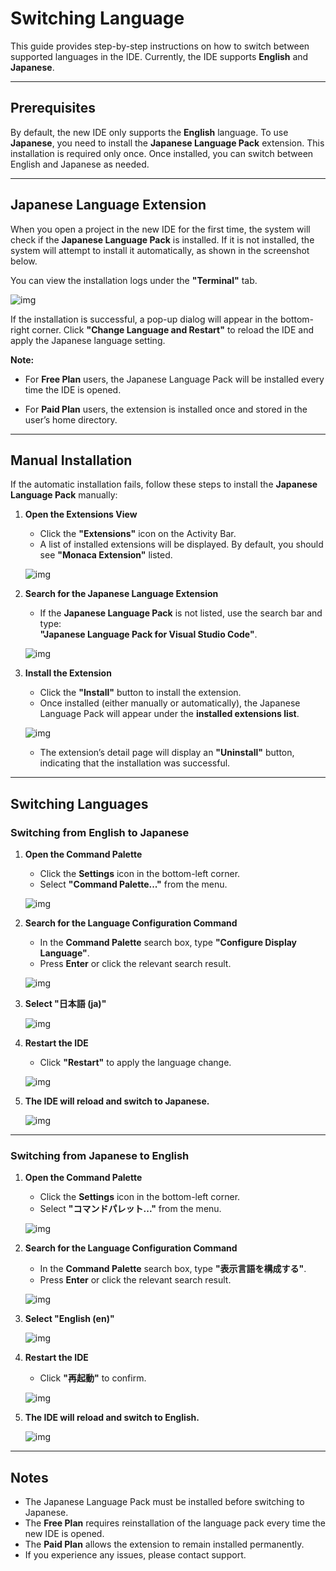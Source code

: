 # Switching Language

This guide provides step-by-step instructions on how to switch between supported languages in the IDE. Currently, the IDE supports **English** and **Japanese**.

---

## Prerequisites

By default, the new IDE only supports the **English** language. To use **Japanese**, you need to install the **Japanese Language Pack** extension. This installation is required only once. Once installed, you can switch between English and Japanese as needed.

---

## Japanese Language Extension

When you open a project in the new IDE for the first time, the system will check if the **Japanese Language Pack** is installed. If it is not installed, the system will attempt to install it automatically, as shown in the screenshot below.

You can view the installation logs under the **"Terminal"** tab.

![img](img/japanese-language-extension/install-japanese-language-extension-if-not-existed.png)

If the installation is successful, a pop-up dialog will appear in the bottom-right corner. Click **"Change Language and Restart"** to reload the IDE and apply the Japanese language setting.

**Note:**  

- For **Free Plan** users, the Japanese Language Pack will be installed every time the IDE is opened.  

- For **Paid Plan** users, the extension is installed once and stored in the user’s home directory.

---

## Manual Installation

If the automatic installation fails, follow these steps to install the **Japanese Language Pack** manually:

1. **Open the Extensions View**  
   - Click the **"Extensions"** icon on the Activity Bar.  
   - A list of installed extensions will be displayed. By default, you should see **"Monaca Extension"** listed.

   ![img](img/japanese-language-extension/go-to-extension.png)

2. **Search for the Japanese Language Extension**  
   - If the **Japanese Language Pack** is not listed, use the search bar and type:  
     **"Japanese Language Pack for Visual Studio Code"**.

   ![img](img/japanese-language-extension/extension-search-for-japanese-lang.png)

3. **Install the Extension**  
   - Click the **"Install"** button to install the extension.  
   - Once installed (either manually or automatically), the Japanese Language Pack will appear under the **installed extensions list**.

   ![img](img/japanese-language-extension/after-install-sucess.png)

   - The extension’s detail page will display an **"Uninstall"** button, indicating that the installation was successful.

---

## Switching Languages

### Switching from English to Japanese

1. **Open the Command Palette**  
   - Click the **Settings** icon in the bottom-left corner.  
   - Select **"Command Palette..."** from the menu.

   ![img](img/common/setting-command-palette.png)

2. **Search for the Language Configuration Command**  
   - In the **Command Palette** search box, type **"Configure Display Language"**.  
   - Press **Enter** or click the relevant search result.

   ![img](img/japanese-language-extension/english-configure.png)

3. **Select "日本語 (ja)"**  

   ![img](img/japanese-language-extension/choose-ja.png)

4. **Restart the IDE**  
   - Click **"Restart"** to apply the language change.

   ![img](img/japanese-language-extension/change-to-ja.png)

5. **The IDE will reload and switch to Japanese.**  

   ![img](img/japanese-language-extension/japanese-editor.png)

---

### Switching from Japanese to English

1. **Open the Command Palette**  
   - Click the **Settings** icon in the bottom-left corner.  
   - Select **"コマンドパレット..."** from the menu.

   ![img](img/japanese-language-extension/japanese-command-palette.png)

2. **Search for the Language Configuration Command**  
   - In the **Command Palette** search box, type **"表示言語を構成する"**.  
   - Press **Enter** or click the relevant search result.

   ![img](img/japanese-language-extension/japanese-configure.png)

3. **Select "English (en)"**  

   ![img](img/japanese-language-extension/choose-english.png)

4. **Restart the IDE**  
   - Click **"再起動"** to confirm.

   ![img](img/japanese-language-extension/change-to-english.png)

5. **The IDE will reload and switch to English.**  

   ![img](img/japanese-language-extension/english-editor.png)

---

## Notes

- The Japanese Language Pack must be installed before switching to Japanese.
- The **Free Plan** requires reinstallation of the language pack every time the new IDE is opened.
- The **Paid Plan** allows the extension to remain installed permanently.
- If you experience any issues, please contact support.
